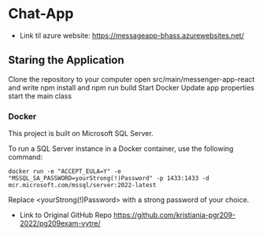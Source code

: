 
# Chat-App
* Link til azure website: https://messageapp-bhass.azurewebsites.net/

## Staring the Application
Clone the repository to your computer
open src/main/messenger-app-react and write npm install and npm run build
Start Docker
Update app properties
start the main class



### Docker

This project is built on Microsoft SQL Server.

To run a SQL Server instance in a Docker container, use the following command:

```
docker run -e "ACCEPT_EULA=Y" -e "MSSQL_SA_PASSWORD=yourStrong(!)Password" -p 1433:1433 -d mcr.microsoft.com/mssql/server:2022-latest
```
Replace <yourStrong(!)Password> with a strong password of your choice.




* Link to Original GitHub Repo https://github.com/kristiania-pgr209-2022/pg209exam-vytre/


